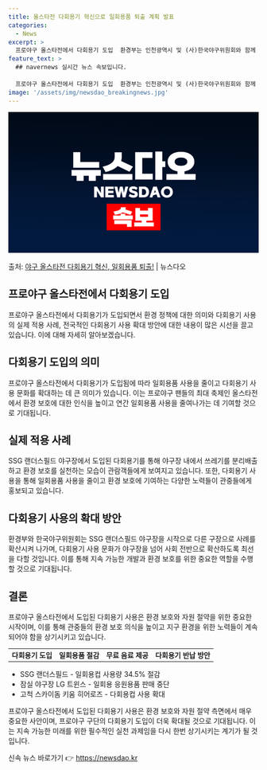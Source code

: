 ```yaml
---
title: 올스타전 다회용기 혁신으로 일회용품 퇴출 계획 발표
categories:
  - News
excerpt: >
  프로야구 올스타전에서 다회용기 도입  환경부는 인천광역시 및 (사)한국야구위원회와 함께 오는 6일 SSG 랜…
feature_text: >
  ## navernews 실시간 뉴스 속보입니다.

  프로야구 올스타전에서 다회용기 도입  환경부는 인천광역시 및 (사)한국야구위원회와 함께 오는 6일 SSG 랜…
image: '/assets/img/newsdao_breakingnews.jpg'
---
```


![뉴스다오 속보](/assets/img/newsdao_breakingnews.jpg)

<p>출처: <a href="https://newsdao.kr/4643" rel="dofollow">야구 올스타전 다회용기 혁신, 일회용품 퇴출!</a> | 뉴스다오</p>

<h2 data-ke-size="size26">프로야구 올스타전에서 다회용기 도입</h2>

<p data-ke-size="size16">프로야구 올스타전에서 다회용기가 도입되면서 환경 정책에 대한 의미와 다회용기 사용의 실제 적용 사례, 전국적인 다회용기 사용 확대 방안에 대한 내용이 많은 시선을 끌고 있습니다. 이에 대해 자세히 알아보겠습니다.</p>

<h2 data-ke-size="size24">다회용기 도입의 의미</h2>

<p data-ke-size="size16">프로야구 올스타전에서 다회용기가 도입됨에 따라 일회용품 사용을 줄이고 다회용기 사용 문화를 확대하는 데 큰 의미가 있습니다. 이는 프로야구 팬들의 최대 축제인 올스타전에서 환경 보호에 대한 인식을 높이고 연간 일회용품 사용을 줄여나가는 데 기여할 것으로 기대됩니다.</p>

<h2 data-ke-size="size24">실제 적용 사례</h2>

<p data-ke-size="size16">SSG 랜더스필드 야구장에서 도입된 다회용기를 통해 야구장 내에서 쓰레기를 분리배출하고 환경 보호를 실천하는 모습이 관람객들에게 보여지고 있습니다. 또한, 다회용기 사용을 통해 일회용품 사용을 줄이고 환경 보호에 기여하는 다양한 노력들이 관중들에게 홍보되고 있습니다.</p>

<h2 data-ke-size="size24">다회용기 사용의 확대 방안</h2>

<p data-ke-size="size16">환경부와 한국야구위원회는 SSG 랜더스필드 야구장을 시작으로 다른 구장으로 사례를 확산시켜 나가며, 다회용기 사용 문화가 야구장을 넘어 사회 전반으로 확산하도록 최선을 다할 것입니다. 이를 통해 지속 가능한 개발과 환경 보호를 위한 중요한 역할을 수행할 것으로 기대됩니다.</p>

<h2 data-ke-size="size24">결론</h2>

<p data-ke-size="size16">프로야구 올스타전에서 도입된 다회용기 사용은 환경 보호와 자원 절약을 위한 중요한 시작이며, 이를 통해 관중들의 환경 보호 의식을 높이고 지구 환경을 위한 노력들이 계속되어야 함을 상기시키고 있습니다.</p>

<table style="width: 100%;" data-ke-size="size16">
    <tbody>
        <tr>
            <td style="text-align: center; height: 17px;"><b>다회용기 도입</b></td>
            <td style="text-align: center; height: 17px;"><b>일회용품 절감</b></td>
            <td style="text-align: center; height: 17px;"><b>무료 음료 제공</b></td>
            <td style="text-align: center; height: 17px;"><b>다회용기 반납 방안</b></td>
        </tr>
    </tbody>
</table>

<ul data-ke-size="size16">
    <li>SSG 랜더스필드 - 일회용컵 사용량 34.5% 절감</li>
    <li>잠실 야구장 LG 트윈스 - 일회용 응원용품 판매 중단</li>
    <li>고척 스카이돔 키움 히어로즈 - 다회용컵 사용 확대</li>
</ul>

<p data-ke-size="size16">프로야구 올스타전에서 도입된 다회용기 사용은 환경 보호와 자원 절약 측면에서 매우 중요한 사안이며, 프로야구 구단의 다회용기 도입이 더욱 확대될 것으로 기대됩니다. 이는 지속 가능한 미래를 위한 필수적인 실천 과제임을 다시 한번 상기시키는 계기가 될 것입니다.</p>

<p data-ke-size="size16"></p> 

신속 뉴스 바로가기 👉 <a href="https://newsdao.kr" rel="dofollow">https://newsdao.kr</a>


